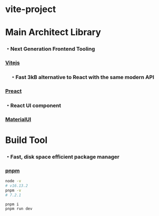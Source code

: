# vite-project

# Main Architect Library
### ・Next Generation Frontend Tooling 
### [Vitejs](https://ja.vitejs.dev/)

### 　・Fast 3kB alternative to React with the same modern API
### [Preact](https://preactjs.com/guide/v10/getting-started)

### ・React UI component
### [MaterialUI](https://mui.com/material-ui/getting-started/installation/)  

# Build Tool
### ・Fast, disk space efficient package manager
### [pnpm](https://pnpm.io/installation)

```bash
node -v     
# v16.13.2
pnpm -v
# 7.2.1
```

```shell
pnpm i
pnpm run dev
```

